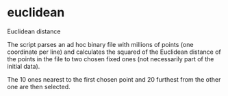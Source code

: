 # euclidean
Euclidean distance

The script parses an ad hoc binary file with millions of points (one coordinate per line) 
and calculates the squared of the Euclidean distance of the points in the file to 
two chosen fixed ones (not necessarily part of the initial data). 

The 10 ones nearest to the first chosen point and 20 furthest from the other one are then selected.
